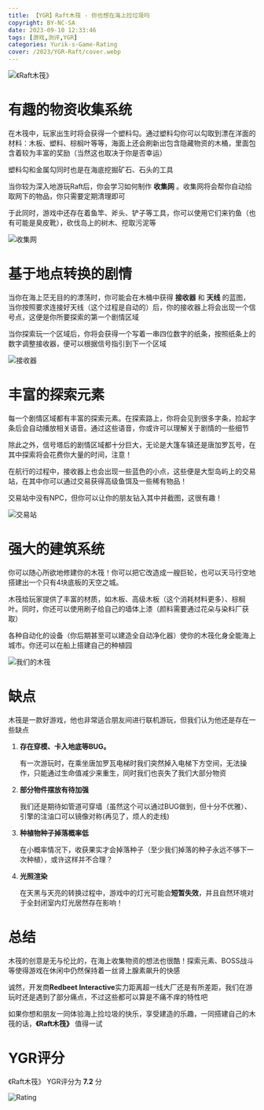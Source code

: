 ```yaml
---
title: 【YGR】Raft木筏 - 你也想在海上捡垃圾吗
copyright: BY-NC-SA
date: 2023-09-10 12:33:46
tags: [游戏,测评,YGR]
categories: Yurik-s-Game-Rating
cover: /2023/YGR-Raft/cover.webp
---
```


![《Raft木筏》](cover.webp)

# 有趣的物资收集系统

在木筏中，玩家出生时将会获得一个塑料勾。通过塑料勾你可以勾取到漂在洋面的材料：木板、塑料、棕榈叶等等，海面上还会刷新出包含隐藏物资的木桶，里面包含着较为丰富的奖励（当然这也取决于你是否幸运）

塑料勾和金属勾同时也是在海底挖掘矿石、石头的工具

当你较为深入地游玩Raft后，你会学习如何制作 **收集网** 。收集网将会帮你自动拾取网下的物品，你只需要定期清理即可

于此同时，游戏中还存在着鱼竿、斧头、铲子等工具，你可以使用它们来钓鱼（也有可能是臭皮靴），砍伐岛上的树木、挖取污泥等

![收集网](screenshot_1.jpg)

# 基于地点转换的剧情

当你在海上茫无目的的漂荡时，你可能会在木桶中获得 **接收器** 和 **天线** 的蓝图，当你按照要求连接好天线（这个过程是自动的）后，你的接收器上将会出现一个信号点，这便是你所要探索的第一个剧情区域

当你探索玩一个区域后，你将会获得一个写着一串四位数字的纸条，按照纸条上的数字调整接收器，便可以根据信号指引到下一个区域

![接收器](screenshot_2.jpg)

# 丰富的探索元素

每一个剧情区域都有丰富的探索元素。在探索路上，你将会见到很多字条，捡起字条后会自动播放相关语音。通过这些语音，你或许可以理解关于剧情的一些细节

除此之外，信号塔后的剧情区域都十分巨大，无论是大篷车镇还是唐加罗瓦号，在其中探索将会花费你大量的时间，注意！

在航行的过程中，接收器上也会出现一些蓝色的小点，这些便是大型岛屿上的交易站，在其中你可以通过交易获得高级鱼饵及一些稀有物品！

交易站中没有NPC，但你可以让你的朋友钻入其中并截图，这很有趣！

![交易站](screenshot_10.jpg)

# 强大的建筑系统

你可以随心所欲地修建你的木筏！你可以把它改造成一艘巨轮，也可以天马行空地搭建出一个只有4块底板的天空之城。

木筏给玩家提供了丰富的材质，如木板、高级木板（这个消耗材料更多）、棕榈叶。同时，你还可以使用刷子给自己的墙体上漆（颜料需要通过花朵与染料厂获取）

各种自动化的设备（你后期甚至可以建造全自动净化器）使你的木筏化身全能海上城市。你还可以在船上搭建自己的种植园

![我们的木筏](screenshot_4.jpg)

# 缺点

木筏是一款好游戏，他也非常适合朋友间进行联机游玩，但我们认为他还是存在一些缺点

1. **存在穿模、卡入地底等BUG。**

    有一次游玩时，在乘坐唐加罗瓦电梯时我们突然掉入电梯下方空间，无法操作，只能通过生命值减少来重生，同时我们也丧失了我们大部分物资

2. **部分物件摆放有待加强**
    
    我们还是期待如管道可穿墙（虽然这个可以通过BUG做到，但十分不优雅）、引擎的注油口可以镜像对称(再见了，烦人的走线)

3. **种植物种子掉落概率低**

    在小概率情况下，收获果实才会掉落种子（至少我们掉落的种子永远不够下一次种植），或许这样并不合理？

4. **光照渲染**

    在天黑与天亮的转换过程中，游戏中的灯光可能会**短暂失效**，并且自然环境对于全封闭室内灯光居然存在影响！

# 总结

木筏的创意是无与伦比的，在海上收集物资的想法也很酷！探索元素、BOSS战斗等使得游戏在休闲中仍然保持着一丝肾上腺素飙升的快感

诚然，开发商**Redbeet Interactive**实力距离超一线大厂还是有所差距，我们在游玩时还是遇到了部分痛点，不过这些都可以算是不痛不痒的特性吧

如果你想和朋友一同体验海上捡垃圾的快乐，享受建造的乐趣，一同搭建自己的木筏的话，**《Raft木筏》** 值得一试

# YGR评分

《Raft木筏》 YGR评分为 **7.2** 分

![Rating](Rating.png)

